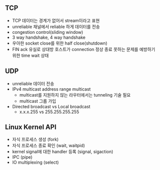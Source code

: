 ## TCP

- TCP 데이터는 경계가 없어서 stream이라고 표현
- unreliable 채널에서 reliable 하게 데이터를 전송
- congestion control(sliding window)
- 3 way handshake, 4 way handshake
- 우아한 socket close를 위한 half close(shutdown)
- FIN ack 유실로 상대방 호스트가 connection 정상 종료 못하는 문제를 예방하기 위한 time wait 상태

## UDP

- unreliable 데이터 전송
- IPv4 multicast address range multicast
  - multicast를 지원하지 않는 라우터에서는 tunneling 기술 필요
  - multicast 그룹 가입
- Directed broadcast vs Local broadcast
  - x.x.x.255 vs 255.255.255.255

## Linux Kernel API

- 자식 프로세스 생성 (fork)
- 자식 프로세스 종료 확인 (wait, waitpid)
- kernel signal에 대한 handler 등록 (signal, sigaction)
- IPC (pipe)
- IO multiplexing (select)
